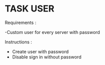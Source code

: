 #  TASK USER

Requirements :

-Custom user for every server with password

Instructions :

- Create user with password
- Disable sign in without password
